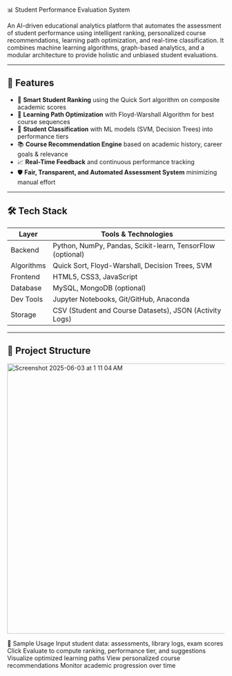 📊 Student Performance Evaluation System

An AI-driven educational analytics platform that automates the assessment of student performance using intelligent ranking, personalized course recommendations, learning path optimization, and real-time classification. It combines machine learning algorithms, graph-based analytics, and a modular architecture to provide holistic and unbiased student evaluations.

---

## 🚀 Features

- 🔢 **Smart Student Ranking** using the Quick Sort algorithm on composite academic scores  
- 🧭 **Learning Path Optimization** with Floyd-Warshall Algorithm for best course sequences  
- 🧠 **Student Classification** with ML models (SVM, Decision Trees) into performance tiers  
- 📚 **Course Recommendation Engine** based on academic history, career goals & relevance  
- 📈 **Real-Time Feedback** and continuous performance tracking  
- 🛡️ **Fair, Transparent, and Automated Assessment System** minimizing manual effort  

---

## 🛠️ Tech Stack

| Layer             | Tools & Technologies                                           |
|------------------|---------------------------------------------------------------|
| Backend           | Python, NumPy, Pandas, Scikit-learn, TensorFlow (optional)   |
| Algorithms        | Quick Sort, Floyd-Warshall, Decision Trees, SVM              |
| Frontend          | HTML5, CSS3, JavaScript                                      |
| Database          | MySQL, MongoDB (optional)                                    |
| Dev Tools         | Jupyter Notebooks, Git/GitHub, Anaconda                      |
| Storage           | CSV (Student and Course Datasets), JSON (Activity Logs)      |

---

## 📁 Project Structure
<img width="627" alt="Screenshot 2025-06-03 at 1 11 04 AM" src="https://github.com/user-attachments/assets/00653b05-dad2-4289-8244-2b103b4ce933" />

🧪 Sample Usage
Input student data: assessments, library logs, exam scores
Click Evaluate to compute ranking, performance tier, and suggestions
Visualize optimized learning paths
View personalized course recommendations
Monitor academic progression over time

